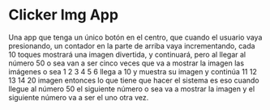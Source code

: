 # Clicker Img App

Una app que tenga un único botón en el centro, que cuando el usuario vaya presionando, un contador en la parte de arriba vaya incrementando, cada 10 toques mostrará una imagen divertida, y continuará, pero al llegar al número 50 o sea van a ser cinco veces que va a mostrar la imagen las imágenes o sea 1 2 3 4 5 6 llega a 10 y muestra su imagen y continúa 11 12 13 14 20 imagen entonces lo que tiene que hacer el sistema es eso cuando llegue al número 50 el siguiente número o sea va a mostrar la imagen y el siguiente número va a ser el uno otra vez.
